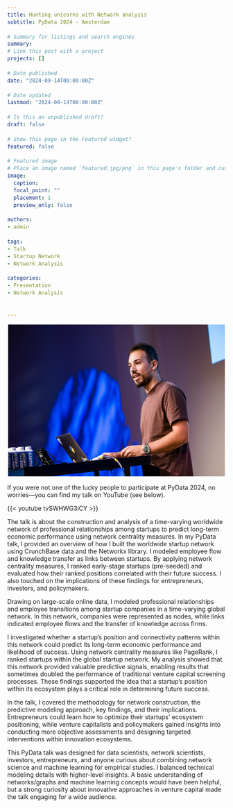 ```yaml
---
title: Hunting unicorns with Network analysis
subtitle: PyData 2024 - Amsterdam

# Summary for listings and search engines
summary: 
# Link this post with a project
projects: []

# Date published
date: "2024-09-14T00:00:00Z"

# Date updated
lastmod: "2024-09-14T00:00:00Z"

# Is this an unpublished draft?
draft: false

# Show this page in the Featured widget?
featured: false

# Featured image
# Place an image named `featured.jpg/png` in this page's folder and customize its options here.
image:
  caption:  
  focal_point: ""
  placement: 1
  preview_only: false

authors:
- admin

tags:
- Talk
- Startup Network
- Network Analysis

categories:
- Presentation
- Network Analysis


---
```


<!-- Load KaTeX CSS -->
<link rel="stylesheet" href="https://cdn.jsdelivr.net/npm/katex@0.13.11/dist/katex.min.css">

<!-- Load KaTeX JavaScript -->
<script defer src="https://cdn.jsdelivr.net/npm/katex@0.13.11/dist/katex.min.js"></script>
<script defer src="https://cdn.jsdelivr.net/npm/katex@0.13.11/dist/contrib/auto-render.min.js"></script>

<script>
  document.addEventListener("DOMContentLoaded", function() {
    renderMathInElement(document.body, {
      delimiters: [
        {left: "$$", right: "$$", display: true},
        {left: "\\[", right: "\\]", display: true},
        {left: "$", right: "$", display: false},
        {left: "\\(", right: "\\)", display: false}
      ]
    });
  });
</script>

<!-- ![alt text](featured.png) -->

<p align="center">
  <img src="presentation.jpg" alt="alt text" width="500", height="350">
</p>

If you were not one of the lucky people to participate at PyData 2024, no worries—you can find my talk on YouTube (see below).

{{< youtube tvSWHWG3iCY >}}


The talk is about the construction and analysis of a time-varying worldwide network of professional relationships among startups to predict long-term economic performance using network centrality measures. In my PyData talk, I provided an overview of how I built the worldwide startup network using CrunchBase data and the Networkx library. I modeled employee flow and knowledge transfer as links between startups. By applying network centrality measures, I ranked early-stage startups (pre-seeded) and evaluated how their ranked positions correlated with their future success. I also touched on the implications of these findings for entrepreneurs, investors, and policymakers.

Drawing on large-scale online data, I modeled professional relationships and employee transitions among startup companies in a time-varying global network. In this network, companies were represented as nodes, while links indicated employee flows and the transfer of knowledge across firms.

I investigated whether a startup’s position and connectivity patterns within this network could predict its long-term economic performance and likelihood of success. Using network centrality measures like PageRank, I ranked startups within the global startup network. My analysis showed that this network provided valuable predictive signals, enabling results that sometimes doubled the performance of traditional venture capital screening processes. These findings supported the idea that a startup’s position within its ecosystem plays a critical role in determining future success.

In the talk, I covered the methodology for network construction, the predictive modeling approach, key findings, and their implications. Entrepreneurs could learn how to optimize their startups’ ecosystem positioning, while venture capitalists and policymakers gained insights into conducting more objective assessments and designing targeted interventions within innovation ecosystems.

This PyData talk was designed for data scientists, network scientists, investors, entrepreneurs, and anyone curious about combining network science and machine learning for empirical studies. I balanced technical modeling details with higher-level insights. A basic understanding of networks/graphs and machine learning concepts would have been helpful, but a strong curiosity about innovative approaches in venture capital made the talk engaging for a wide audience.

<style>

.quote-container {
  margin: 1em 0;
  overflow: hidden;
  width: 100%; /* Ensure container doesn't exceed body width */
}

.styled-quote {
  /* background-color: #f9f9f9; */
  padding: 1em 0.8em 0.8em 0; /* Removed left padding */
  position: relative;
  margin: 0 0 1em 0;
  border: none;
  font-size: 1.2em;
}
.centered-figure {
  text-align: center;
}

.centered-figure img {
  display: block;
  margin: 0 auto;
}

.styled-quote p {
  margin: 0;
  padding-left: 15px; /* Should match the width of the rectangle */
  font-style: italic;
  text-decoration: underline;
  text-decoration-color: #ccc;
  text-underline-offset: 3px;
}

.quote-rectangle {
  width: 30px;
  height: 15px;
  background-color: #4CAF50;
  position: absolute;
  top: 0;
  left: 0;
}

.quote-container > p {
  font-size: 1em;
  margin: 0;
  overflow: hidden; /* Prevent text overflow */
}

@media (min-width: 768px) {
  .quote-container {
    position: relative;
    left: -5%;
    width: 105%; /* Slightly less overflow */
  }

  .styled-quote {
    float: left;
    width: 35%; /* Smaller width for the quote box */
    margin-right: -1em;
    margin-bottom: 0.5em;
  }
  
  .quote-container > p {
    width: calc(65% - 1em); /* Adjust width to prevent overflow */
    float: right;
  }
}

@media (max-width: 767px) {
  .quote-container {
    width: 100%;
    margin-left: 0;
  }

  .styled-quote {
    width: 100%;
  }
}
</style>
